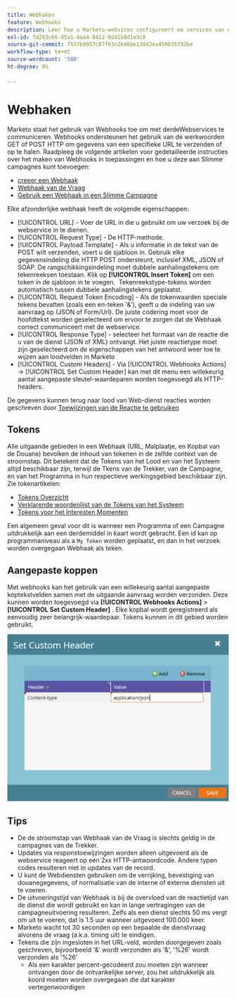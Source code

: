 ```yaml
---
title: Webhaken
feature: Webhooks
description: Leer hoe u Marketo-websites configureert om services van derden aan te roepen, payload-sjablonen in te stellen, codering, responstoewijzingen, tokens, aangepaste kopteksten en tips.
exl-id: fd283c66-05a1-4aa4-8412-0d41b8d1e3c8
source-git-commit: 7557b9957c87f63c2646be13842ea450035792be
workflow-type: tm+mt
source-wordcount: '580'
ht-degree: 0%

---
```


# Webhaken

Marketo staat het gebruik van Webhooks toe om met derdeWebservices te communiceren. Webhooks ondersteunen het gebruik van de werkwoorden GET of POST HTTP om gegevens van een specifieke URL te verzenden of op te halen. Raadpleeg de volgende artikelen voor gedetailleerde instructies over het maken van Webhooks in toepassingen en hoe u deze aan Slimme campagnes kunt toevoegen:

- [ creeer een Webhaak ](https://experienceleague.adobe.com/nl/docs/marketo/using/product-docs/administration/additional-integrations/create-a-webhook)
- [ Webhaak van de Vraag ](https://experienceleague.adobe.com/nl/docs/marketo/using/product-docs/core-marketo-concepts/smart-campaigns/flow-actions/call-webhook)
- [ Gebruik een Webhaak in een Slimme Campagne ](https://experienceleague.adobe.com/nl/docs/marketo/using/product-docs/core-marketo-concepts/smart-campaigns/flow-actions/use-a-webhook-in-a-smart-campaign)

Elke afzonderlijke webhaak heeft de volgende eigenschappen:

- [!UICONTROL URL] - Voer de URL in die u gebruikt om uw verzoek bij de webservice in te dienen.
- [!UICONTROL Request Type] - De HTTP-methode.
- [!UICONTROL Payload Template] - Als u informatie in de tekst van de POST wilt verzenden, voert u de sjabloon in. Gebruik elke gegevensindeling die HTTP POST ondersteunt, inclusief XML, JSON of SOAP. De rangschikkingsindeling moet dubbele aanhalingstekens om tekenreeksen toestaan. Klik op **[!UICONTROL Insert Token]** om een token in de sjabloon in te voegen.  Tekenreekstype-tokens worden automatisch tussen dubbele aanhalingstekens geplaatst.
- [!UICONTROL Request Token Encoding] - Als de tokenwaarden speciale tekens bevatten (zoals een en-teken &#39;&amp;&#39;), geeft u de indeling van uw aanvraag op (JSON of Form/Url). De juiste codering moet voor de hoofdtekst worden geselecteerd om ervoor te zorgen dat de Webhaak correct communiceert met de webservice.
- [!UICONTROL Response Type] - selecteer het formaat van de reactie die u van de dienst (JSON of XML) ontvangt. Het juiste reactietype moet zijn geselecteerd om de eigenschappen van het antwoord weer toe te wijzen aan loodvelden in Marketo
- [!UICONTROL Custom Headers] - Via [!UICONTROL Webhooks Actions] -> [!UICONTROL Set Custom Header] kan met dit menu een willekeurig aantal aangepaste sleutel-waardeparen worden toegevoegd als HTTP-headers.

De gegevens kunnen terug naar lood van Web-dienst reacties worden geschreven door [ Toewijzingen van de Reactie te gebruiken ](response-mappings.md)

## Tokens

Alle uitgaande gebieden in een Webhaak (URL, Malplaatje, en Kopbal van de Douane) bevolken de inhoud van tekenen in de zelfde context van de stroomstap. Dit betekent dat de Tokens van het Lood en van het Systeem altijd beschikbaar zijn, terwijl de Tkens van de Trekker, van de Campagne, en van het Programma in hun respectieve werkingsgebied beschikbaar zijn. Zie tokenartikelen:

- [ Tokens Overzicht ](https://experienceleague.adobe.com/nl/docs/marketo/using/product-docs/demand-generation/landing-pages/personalizing-landing-pages/tokens-overview)
- [ Verklarende woordenlijst van de Tokens van het Systeem ](https://experienceleague.adobe.com/nl/docs/marketo/using/product-docs/email-marketing/general/using-tokens/system-tokens-glossary)
- [ Tokens voor het Interesten Momenten ](https://experienceleague.adobe.com/nl/docs/marketo/using/product-docs/marketo-sales-insight/msi-for-salesforce/features/tabs-in-the-msi-panel/interesting-moments/trigger-tokens-for-interesting-moments)

Een algemeen geval voor dit is wanneer een Programma of een Campagne uitdrukkelijk aan een derdemiddel in kaart wordt gebracht. Een id kan op programmaniveau als a `My Token` worden geplaatst, en dan in het verzoek worden overgegaan Webhaak als teken.

## Aangepaste koppen

Met webhooks kan het gebruik van een willekeurig aantal aangepaste koptekstvelden samen met de uitgaande aanvraag worden verzonden. Deze kunnen worden toegevoegd via **[!UICONTROL Webhooks Actions]** > **[!UICONTROL Set Custom Header]** . Elke kopbal wordt geregistreerd als eenvoudig zeer belangrijk-waardepaar. Tokens kunnen in dit gebied worden gebruikt.

![ Kopballen van de Douane ](assets/custom-headers.png)

## Tips

- De de stroomstap van Webhaak van de Vraag is slechts geldig in de campagnes van de Trekker.
- Updates via responstoewijzingen worden alleen uitgevoerd als de webservice reageert op een 2xx HTTP-antwoordcode. Andere typen codes resulteren niet in updates van de record.
- U kunt de Webdiensten gebruiken om de verrijking, bevestiging van douanegegevens, of normalisatie van de interne of externe diensten uit te voeren.
- De uitvoeringstijd van Webhaak is bij de overvloed van de reactietijd van de dienst die wordt gebruikt en kan in lange vertragingen van de campagneuitvoering resulteren. Zelfs als een dienst slechts 50 ms vergt om uit te voeren, dat is 1.5 uur wanneer uitgevoerd 100.000 keer.
- Marketo wacht tot 30 seconden op een bepaalde de dienstvraag alvorens de vraag (a.k.a. timing uit) te eindigen.
- Tekens die zijn ingesloten in het URL-veld, worden doorgegeven zoals geschreven, bijvoorbeeld &#39;&amp;&#39; wordt verzonden als &#39;&amp;&#39;, &#39;%26&#39; wordt verzonden als &#39;%26&#39;
   - Als een karakter percent-gecodeerd zou moeten zijn wanneer ontvangen door de ontvankelijke server, zou het uitdrukkelijk als koord moeten worden overgegaan die dat karakter vertegenwoordigen
